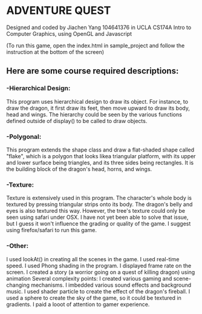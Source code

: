 # ADVENTURE QUEST
Designed and coded by Jiachen Yang 104641376 in UCLA CS174A Intro to Computer Graphics, using OpenGL and Javascript

(To run this game, open the index.html in sample_project and follow the instruction at the bottom of the screen)

## Here are some course required descriptions:

### -Hierarchical Design: 
This program uses hierarchical design to draw its object. For instance, to draw the dragon, it first draw its feet, then move upward to draw its body, head and wings. The hierarchy could be seen by the various functions defined outside of display() to be called to draw objects. 

### -Polygonal: 
This program extends the shape class and draw a flat-shaded shape called "flake", which is a polygon that looks likea triangular platform, with its upper and lower surface being triangles, and its three sides being rectangles. It is the building block of the dragon's head, horns, and wings. 

### -Texture: 
Texture is extensively used in this program. The character's whole body is textured by pressing triangular strips onto its body. The dragon's belly and eyes is also textured this way. However, the tree's texture could only be seen using safari under OSX. I have not yet been able to solve that issue, but I guess it won't influence the grading or quality of the game. I suggest using firefox/safari to run this game. 

### -Other:
I used lookAt() in creating all the scenes in the game.
I used real-time speed.
I used Phong shading in the program.
I displayed frame rate on the screen.
I created a story (a worrior going on a quest of killing dragon) using animation
Several complexity points:
	I created various gaming and scene-changing mechanisms.
	I imbedded various sound effects and background music.
	I used shader particle to create the effect of the dragon's fireball.
	I used a sphere to create the sky of the game, so it could be textured in gradients.
I paid a looot of attention to gamer experience. 

